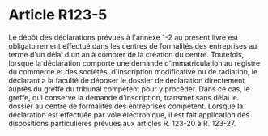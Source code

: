 # Article R123-5

Le dépôt des déclarations prévues à l'annexe 1-2 au présent livre est obligatoirement effectué dans les centres de formalités des entreprises au terme d'un délai d'un an à compter de la création du centre.   Toutefois, lorsque la déclaration comporte une demande d'immatriculation au registre du commerce et des sociétés, d'inscription modificative ou de radiation, le déclarant a la faculté de déposer le dossier de déclaration directement auprès du greffe du tribunal compétent pour y procéder. Dans ce cas, le greffe, qui conserve la demande d'inscription, transmet sans délai le dossier au centre de formalités des entreprises compétent.   Lorsque la déclaration est effectuée par voie électronique, il est fait application des dispositions particulières prévues aux articles R. 123-20 à R. 123-27.